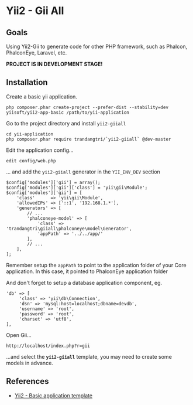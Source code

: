 Yii2 - Gii All
===========

Goals
------------

Using Yii2-Gii to generate code for other PHP framework, such as Phalcon, PhalconEye, Laravel, etc.

**PROJECT IS IN DEVELOPMENT STAGE!**


Installation
------------

Create a basic yii application.

    php composer.phar create-project --prefer-dist --stability=dev yiisoft/yii2-app-basic /path/to/yii-application

Go to the project directory and install ``yii2-giiall``

    cd yii-application
    php composer.phar require trandangtri/`yii2-giiall` @dev-master

Edit the application config...

    edit config/web.php

... and add the `yii2-giiall` generator in the `YII_ENV_DEV` section

    $config['modules']['gii'] = array();
    $config['modules']['gii']['class'] = 'yii\gii\Module';
    $config['modules']['gii'] = [
        'class'      => 'yii\gii\Module',
        'allowedIPs' => ['::1', '192.168.1.*'],
        'generators' => [
            // ...
            'phalconeye-model' => [
                'class' => 'trandangtri\giiall\phalconeye\model\Generator',
                'appPath' => '../../app/'
            ],
            // ...
        ],
    ];


Remember setup the `appPath` to point to the application folder of your Core application. In this case, it pointed to PhalconEye application folder

And don't forget to setup a database application component, eg.

    'db' => [
         'class' => 'yii\db\Connection',
         'dsn' => 'mysql:host=localhost;dbname=devdb',
         'username' => 'root',
         'password' => 'root',
         'charset' => 'utf8',
    ],

Open Gii...

    http://localhost/index.php?r=gii

...and select the **`yii2-giiall`** template, you may need to create some models in advance.

References
------------
* [Yii2 - Basic application template](http://www.yiiframework.com/doc-2.0/guide-apps-basic.html)